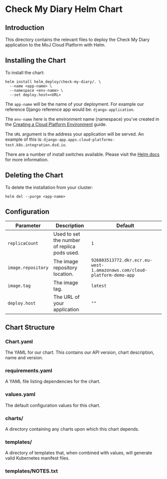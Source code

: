 # Check My Diary Helm Chart
## Introduction
This directory contains the relevant files to deploy the Check My Diary application to the MoJ Cloud Platform with Helm.


## Installing the Chart
To install the chart:
```
helm install helm_deploy/check-my-diary/. \
  --name <app-name> \
  --namespace <env-name> \
  --set deploy.host=<URL>
```
The ```app-name``` will be the name of your deployment. For example our reference Django reference app would be: `django-application`.

The ```env-name``` here is the environment name (namespace) you've created in the [Creating a Cloud Platform Environment](https://ministryofjustice.github.io/cloud-platform-user-docs/cloud-platform/env-create/#creating-a-cloud-platform-environment) guide.

The ```URL``` argument is the address your application will be served. An example of this is: `django-app.apps.cloud-platforms-test.k8s.integration.dsd.io`.

There are a number of install switches available. Please visit the [Helm docs](https://docs.helm.sh/helm/#helm-install) for more information. 

## Deleting the Chart
To delete the installation from your cluster:
```
helm del --purge <app-name>
```
## Configuration
| Parameter  | Description     | Default |
| ---------- | --------------- | ------- |
| `replicaCount` | Used to set the number of replica pods used. | `1` |
| `image.repository` | The image repository location. | `926803513772.dkr.ecr.eu-west-1.amazonaws.com/cloud-platform-demo-app`|
| `image.tag` | The image tag. | `latest` |
| `deploy.host` | The URL of your application | `""` |

## Chart Structure
### Chart.yaml
The YAML for our chart. This contains our API version, chart description, name and version. 

### requirements.yaml
A YAML file listing dependencies for the chart.

### values.yaml
The default configuration values for this chart.

### charts/
A directory containing any charts upon which this chart depends.

### templates/ 
A directory of templates that, when combined with values, will generate valid Kubernetes manifest files.

### templates/NOTES.txt
